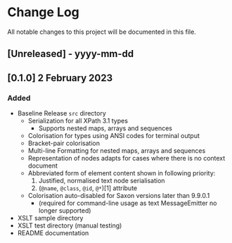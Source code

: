 
# Change Log
All notable changes to this project will be documented in this file.
 
## [Unreleased] - yyyy-mm-dd

<!-- ### Added
   
### Changed
 
### Fixed -->
 
## [0.1.0] 2 February 2023
 
### Added

- Baseline Release `src` directory
    - Serialization for all XPath 3.1 types
        - Supports nested maps, arrays and sequences
    - Colorisation for types using ANSI codes for terminal output
    - Bracket-pair colorisation
    - Multi-line Formatting for nested maps, arrays and sequences
    - Representation of nodes adapts for cases where there is no context document
    - Abbreviated form of element content shown in following priority:
      1. Justified, normalised text node serialisation
      2. (`@name`, `@class`, `@id`, `@*`)[1] attribute
    - Colorisation auto-disabled for Saxon versions later than 9.9.0.1
        - (required for command-line usage as text MessageEmitter no longer supported)
- XSLT sample directory
- XSLT test directory (manual testing)
- README documentation

